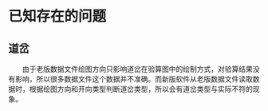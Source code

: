 # 已知存在的问题

## 道岔

&emsp;&emsp;由于老版数据文件绘图方向只影响道岔在验算图中的绘制方式，对验算结果没有影响，所以很多数据文件这个数据并不准确。而新版软件从老版数据文件读取数据时，根据绘图方向和开向类型判断道岔类型，所以会有道岔类型与实际不符的现象。